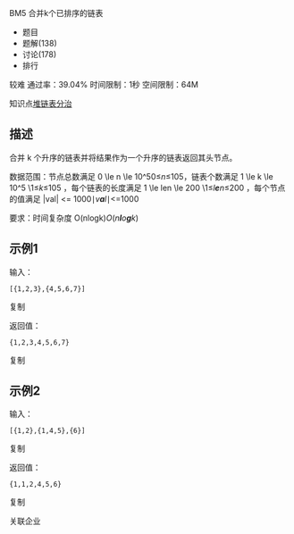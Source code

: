 BM5 合并k个已排序的链表







- 题目
- 题解(138)
- 讨论(178)
- 排行

较难 通过率：39.04% 时间限制：1秒 空间限制：64M

知识点[堆](https://www.nowcoder.com/exam/oj?page=1&tab=算法篇&topicId=295?tag=586)[链表](https://www.nowcoder.com/exam/oj?page=1&tab=算法篇&topicId=295?tag=580)[分治](https://www.nowcoder.com/exam/oj?page=1&tab=算法篇&topicId=295?tag=594)

## 描述

合并 k 个升序的链表并将结果作为一个升序的链表返回其头节点。

数据范围：节点总数满足 0 \le n \le 10^50≤*n*≤105，链表个数满足 1 \le k \le 10^5 \1≤*k*≤105 ，每个链表的长度满足 1 \le len \le 200 \1≤*l**e**n*≤200 ，每个节点的值满足 |val| <= 1000∣*v**a**l*∣<=1000

要求：时间复杂度 O(nlogk)*O*(*n**l**o**g**k*)

## 示例1

输入：

```
[{1,2,3},{4,5,6,7}]
```

复制

返回值：

```
{1,2,3,4,5,6,7}
```

复制

## 示例2

输入：

```
[{1,2},{1,4,5},{6}]
```

复制

返回值：

```
{1,1,2,4,5,6}
```

复制

关联企业